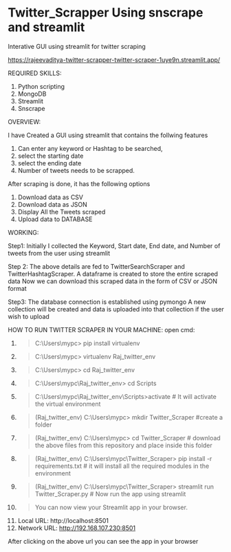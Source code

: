 # Twitter_Scrapper Using snscrape and streamlit

Interative GUI using streamlit for twitter scraping 

https://rajeevaditya-twitter-scrapper-twitter-scraper-1uye9n.streamlit.app/

REQUIRED SKILLS:
1.	Python scripting
2.	MongoDB
3.	Streamlit
4.	Snscrape

OVERVIEW:

I have Created a GUI using streamlit that contains the follwing  features
1. Can enter any keyword or Hashtag to be searched, 
2. select the starting date 
3. select the ending date  
4. Number of tweets needs to be scrapped.

After scraping is done, it has the following options

1.	Download data as CSV
2.	Download data as JSON
3.	Display All the Tweets scraped
4.	Upload data to DATABASE


WORKING:

Step1:
Initially I collected the Keyword, Start date, End date, and Number of tweets from the user using streamlit

Step 2:
The above details are fed to TwitterSearchScraper and TwitterHashtagScraper.
A dataframe is created to store the entire scraped data
Now we can download this scraped data in the form of CSV or JSON format 

Step3:
The database connection is established using pymongo
A new collection will be created and data is uploaded into that collection  if the user wish to upload 


HOW TO RUN TWITTER SCRAPER IN YOUR MACHINE:
open cmd:
1. > C:\Users\mypc> pip install virtualenv 
2. > C:\Users\mypc> virtualenv Raj_twitter_env
3. > C:\Users\mypc> cd Raj_twitter_env
4. > C:\Users\mypc\Raj_twitter_env> cd Scripts
5. > C:\Users\mypc\Raj_twitter_env\Scripts>activate                    # It will activate the virtual environment
6. > (Raj_twitter_env)  C:\Users\mypc\> mkdir Twitter_Scraper           #create a folder 
7. > (Raj_twitter_env)  C:\Users\mypc\> cd Twitter_Scraper              # download the above files from this repository and place inside this folder
8. > (Raj_twitter_env)  C:\Users\mypc\Twitter_Scraper> pip install -r requirements.txt       # it will install all the required modules in the environment
9. > (Raj_twitter_env)  C:\Users\mypc\Twitter_Scraper> streamlit run Twitter_Scraper.py   # Now run the app using streamlit
10. > You can now view your Streamlit app in your browser.
11.   Local URL: http://localhost:8501
12.   Network URL: http://192.168.107.230:8501
  
 After clicking on the above url you can see the app in your browser





